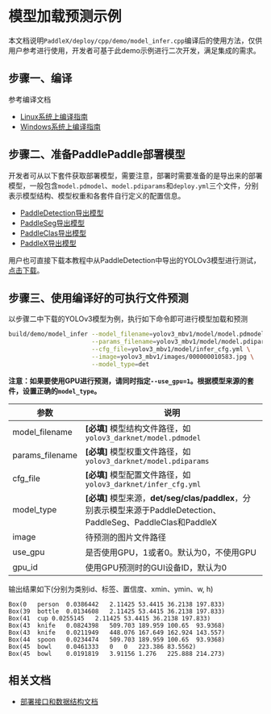 # 模型加载预测示例

本文档说明`PaddleX/deploy/cpp/demo/model_infer.cpp`编译后的使用方法，仅供用户参考进行使用，开发者可基于此demo示例进行二次开发，满足集成的需求。

## 步骤一、编译
参考编译文档
- [Linux系统上编译指南](../compile/paddle/linux.md)
- [Windows系统上编译指南](../compile/paddle/windows.md)

## 步骤二、准备PaddlePaddle部署模型
开发者可从以下套件获取部署模型，需要注意，部署时需要准备的是导出来的部署模型，一般包含`model.pdmodel`、`model.pdiparams`和`deploy.yml`三个文件，分别表示模型结构、模型权重和各套件自行定义的配置信息。
- [PaddleDetection导出模型](https://github.com/PaddlePaddle/PaddleDetection/blob/release/2.0/deploy/EXPORT_MODEL.md)
- [PaddleSeg导出模型](https://github.com/PaddlePaddle/PaddleSeg/blob/release/v2.0/docs/model_export.md)
- [PaddleClas导出模型](https://github.com/PaddlePaddle/PaddleClas/blob/release/2.1/docs/zh_CN/tutorials/getting_started.md#4-%E4%BD%BF%E7%94%A8inference%E6%A8%A1%E5%9E%8B%E8%BF%9B%E8%A1%8C%E6%A8%A1%E5%9E%8B%E6%8E%A8%E7%90%86)
- [PaddleX导出模型](https://github.com/PaddlePaddle/PaddleX/blob/develop/dygraph/docs/apis/export_model.md)


用户也可直接下载本教程中从PaddleDetection中导出的YOLOv3模型进行测试，[点击下载](https://bj.bcebos.com/paddlex/deploy2/models/yolov3_mbv1.tar.gz)。

## 步骤三、使用编译好的可执行文件预测
以步骤二中下载的YOLOv3模型为例，执行如下命令即可进行模型加载和预测

```sh
build/demo/model_infer --model_filename=yolov3_mbv1/model/model.pdmodel \
                       --params_filename=yolov3_mbv1/model/model.pdiparams \
                       --cfg_file=yolov3_mbv1/model/infer_cfg.yml \
                       --image=yolov3_mbv1/images/000000010583.jpg \
                       --model_type=det
```
**注意：如果要使用GPU进行预测，请同时指定`--use_gpu=1`。根据模型来源的套件，设置正确的`model_type`。**

| 参数            | 说明                                                                                                         |
| --------------- | ------------------------------------------------------------------------------------------------------------ |
| model_filename  | **[必填]** 模型结构文件路径，如`yolov3_darknet/model.pdmodel`                                                |
| params_filename | **[必填]** 模型权重文件路径，如`yolov3_darknet/model.pdiparams`                                              |
| cfg_file        | **[必填]** 模型配置文件路径，如`yolov3_darknet/infer_cfg.yml`                                                |
| model_type      | **[必填]** 模型来源，**det/seg/clas/paddlex**，分别表示模型来源于PaddleDetection、PaddleSeg、PaddleClas和PaddleX |
| image           | 待预测的图片文件路径                                                                                         |
| use_gpu         | 是否使用GPU，1或者0。默认为0，不使用GPU                                                                         |
| gpu_id          | 使用GPU预测时的GUI设备ID，默认为0                                                                            |


输出结果如下(分别为类别id、标签、置信度、xmin、ymin、w, h)
```
Box(0	person	0.0386442	2.11425	53.4415	36.2138	197.833)
Box(39	bottle	0.0134608	2.11425	53.4415	36.2138	197.833)
Box(41	cup	0.0255145	2.11425	53.4415	36.2138	197.833)
Box(43	knife	0.0824398	509.703	189.959	100.65	93.9368)
Box(43	knife	0.0211949	448.076	167.649	162.924	143.557)
Box(44	spoon	0.0234474	509.703	189.959	100.65	93.9368)
Box(45	bowl	0.0461333	0	0	223.386	83.5562)
Box(45	bowl	0.0191819	3.91156	1.276	225.888	214.273)
```



## 相关文档

- [部署接口和数据结构文档](../apis/model.md)

